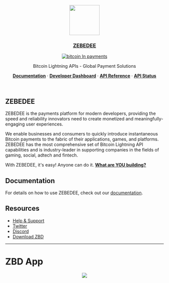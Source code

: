 <p align="center">
  <a href="https://zebedee.io">
    <img src="https://cdn.zebedee.io/an/zbd/zbd-circle-github.png" height="96">
    <h3 align="center">ZEBEDEE</h3>
  </a>
</p>

<div align="center">
  
[![bitcoin ln payments](https://img.shields.io/badge/Bitcoin%20Lightning-Payments-orange?style=for-the-badge&logo=bitcoin)](https://zebedee.io)
  
</div>

<p align="center">
  Bitcoin Lightning APIs - Global Payment Solutions
</p>

<p align="center">
  <a href="https://docs.zebedee.io"><strong>Documentation</strong></a> ·
  <a href="https://dashboard.zebedee.io"><strong>Developer Dashboard</strong></a> ·
  <a href="https://docs.zebedee.io/api/intro"><strong>API Reference</strong></a> ·
  <a href="https://status.zebedee.io"><strong>API Status</strong></a>
</p>
<br/>

## ZEBEDEE

ZEBEDEE is the payments platform for modern developers, providing the speed and reliability innovators need to create monetized and meaningfully-engaging user experiences.

We enable businesses and consumers to quickly introduce instantaneous Bitcoin payments to the fabric of their applications, games, and platforms. ZEBEDEE has the most comprehensive set of Bitcoin Lightning API capabilities and is industry-leader in supporting companies in the fields of gaming, social, adtech and fintech.

With ZEBEDEE, it's easy! Anyone can do it. **[What are YOU building?](https://dashboard.zebedee.io/signup)**

## Documentation

For details on how to use ZEBEDEE, check out our [documentation](https://docs.zebedee.io).

## Resources

- [Help & Support](https://help.zebedee.io)
- [Twitter](https://twitter.com/zebedeeio)
- [Discord](https://discord.gg/zbd)
- [Download ZBD](https://zbd.gg)

-----------

# ZBD App

<p align="center">
  <a href="https://zbd.gg">
    <img src="https://cdn.zebedee.io/an/zbd/zbd-download.png">
  </a>
</p>


